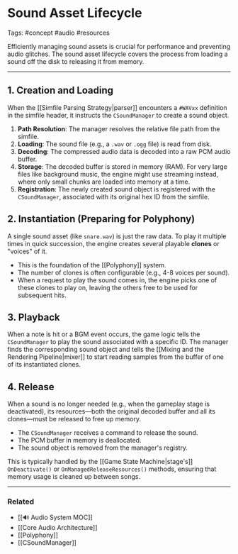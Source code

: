 # Sound Asset Lifecycle

Tags: #concept #audio #resources

Efficiently managing sound assets is crucial for performance and preventing audio glitches. The sound asset lifecycle covers the process from loading a sound off the disk to releasing it from memory.

---

## 1. Creation and Loading

When the [[Simfile Parsing Strategy|parser]] encounters a `#WAVxx` definition in the simfile header, it instructs the `CSoundManager` to create a sound object.

1.  **Path Resolution**: The manager resolves the relative file path from the simfile.
2.  **Loading**: The sound file (e.g., a `.wav` or `.ogg` file) is read from disk.
3.  **Decoding**: The compressed audio data is decoded into a raw PCM audio buffer.
4.  **Storage**: The decoded buffer is stored in memory (RAM). For very large files like background music, the engine might use streaming instead, where only small chunks are loaded into memory at a time.
5.  **Registration**: The newly created sound object is registered with the `CSoundManager`, associated with its original hex ID from the simfile.

## 2. Instantiation (Preparing for Polyphony)

A single sound asset (like `snare.wav`) is just the raw data. To play it multiple times in quick succession, the engine creates several playable **clones** or "voices" of it.

*   This is the foundation of the [[Polyphony]] system.
*   The number of clones is often configurable (e.g., 4-8 voices per sound).
*   When a request to play the sound comes in, the engine picks one of these clones to play on, leaving the others free to be used for subsequent hits.

## 3. Playback

When a note is hit or a BGM event occurs, the game logic tells the `CSoundManager` to play the sound associated with a specific ID. The manager finds the corresponding sound object and tells the [[Mixing and the Rendering Pipeline|mixer]] to start reading samples from the buffer of one of its instantiated clones.

## 4. Release

When a sound is no longer needed (e.g., when the gameplay stage is deactivated), its resources—both the original decoded buffer and all its clones—must be released to free up memory.

*   The `CSoundManager` receives a command to release the sound.
*   The PCM buffer in memory is deallocated.
*   The sound object is removed from the manager's registry.

This is typically handled by the [[Game State Machine|stage's]] `OnDeactivate()` or `OnManagedReleaseResources()` methods, ensuring that memory usage is cleaned up between songs.

---

### Related

*   [[🔊 Audio System MOC]]
*   [[Core Audio Architecture]]
*   [[Polyphony]]
*   [[CSoundManager]]
